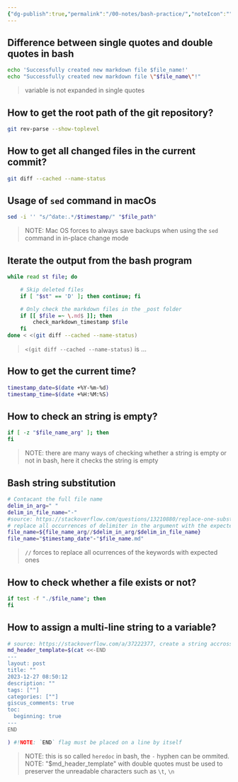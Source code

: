 ```yaml
---
{"dg-publish":true,"permalink":"/00-notes/bash-practice/","noteIcon":"","created":"2024-01-27T07:58:35.679+01:00","updated":"2024-01-27T15:42:13.835+01:00"}
---
```


## Difference between single quotes and double quotes in bash
```bash
echo 'Successfully created new markdown file $file_name!'
echo "Successfully created new markdown file \"$file_name\"!"
```
> variable is not expanded in single quotes

## How to get the root path of the git repository?
```bash
git rev-parse --show-toplevel
```

## How to get all changed files in the current commit?
```bash
git diff --cached --name-status
```

## Usage of `sed` command in macOs
```bash
sed -i '' "s/^date:.*/$timestamp/" "$file_path"
```
> NOTE: Mac OS forces to always save backups when using the `sed` command in in-place change mode


## Iterate the output from the bash program
```bash
while read st file; do

	# Skip deleted files
	if [ "$st" == 'D' ]; then continue; fi

	# Only check the markdown files in the _post folder
	if [[ $file =~ \.md$ ]]; then
		check_markdown_timestamp $file
	fi
done < <(git diff --cached --name-status)
```
> `<(git diff --cached --name-status)` is ...

## How to get the current time?
```bash
timestamp_date=$(date +%Y-%m-%d)
timestamp_time=$(date +%H:%M:%S)
```

## How to check an string is empty?
```bash
if [ -z "$file_name_arg" ]; then
fi
```
> NOTE: there are many ways of checking whether a string is empty or not in bash, here it checks the string is empty


## Bash string substitution
```bash
# Contacant the full file name
delim_in_arg=" "
delim_in_file_name="-"
#source: https://stackoverflow.com/questions/13210880/replace-one-substring-for-another-string-in-shell-script
# replace all occurrences of delimiter in the argument with the expected one
file_name=${file_name_arg//$delim_in_arg/$delim_in_file_name}
file_name="$timestamp_date"-"$file_name.md"
```
> `//` forces to replace all ocurrences of the keywords with expected ones


## How to check whether a file exists or not?
```bash
if test -f "./$file_name"; then
fi
```

## How to assign a multi-line string to a variable?
```bash
# source: https://stackoverflow.com/a/37222377, create a string accrossing multi-line by utilizing the here-doc
md_header_template=$(cat <<-END
---
layout: post
title: ""
2023-12-27 08:50:12
description: ""
tags: [""]
categories: [""]
giscus_comments: true
toc:
  beginning: true
---
END

) #!NOTE: `END` flag must be placed on a line by itself
```

> NOTE: this is so called `heredoc` in bash, the `-` hyphen can be ommited.
> NOTE: "$md_header_template" with double quotes must be used to preserver the unreadable characters such as `\t`, `\n`
